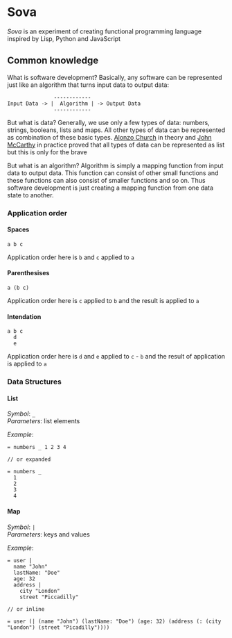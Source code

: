 # Sova

<i>Sova</i> is an experiment of creating functional programming language inspired by Lisp, Python and JavaScript

## Common knowledge

What is software development? Basically, any software can be represented just like an algorithm that turns input data to output data:
```
               ------------
Input Data -> |  Algorithm | -> Output Data
               ------------
```

But what is data? Generally, we use only a few types of data: numbers, strings, booleans, lists and maps. All other types of data can be represented as combination of these basic types. [Alonzo Church](https://en.wikipedia.org/wiki/Alonzo_Church) in theory and <a href="https://en.wikipedia.org/wiki/John_McCarthy_(computer_scientist)">John McCarthy</a> in practice proved that all types of data can be represented as list but this is only for the brave

But what is an algorithm? Algorithm is simply a mapping function from input data to output data. This function can consist of other small functions and these functions can also consist of smaller functions and so on. Thus software development is just creating a mapping function from one data state to another.

### Application order

#### Spaces
```
a b c
```
Application order here is `b` and `c` applied to `a`

#### Parenthesises
```
a (b c)
```
Application order here is `c` applied to `b` and the result is applied to `a`

#### Intendation
```
a b c
  d
  e
```
Application order here is `d` and `e` applied to `c` - `b` and the result of application is applied to `a`

### Data Structures

#### List

_Symbol_: `_` </br>
_Parameters_: list elements

_Example_:
```
= numbers _ 1 2 3 4

// or expanded

= numbers _
  1
  2
  3
  4
```

#### Map
_Symbol_: `|` </br>
_Parameters_: keys and values

_Example_:
```
= user |
  name "John"
  lastName: "Doe"
  age: 32
  address |
    city "London"
    street "Piccadilly"
    
// or inline

= user (| (name "John") (lastName: "Doe") (age: 32) (address (: (city "London") (street "Picadilly"))))
```
